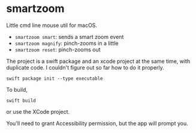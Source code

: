 # smartzoom

Little cmd line mouse util for macOS.

- `smartzoom smart`: sends a smart zoom event
- `smartzoom magnify`: pinch-zooms in a little
- `smartzoom reset`: pinch-zooms out

The project is a swift package and an xcode project at the same time, with
duplicate code. I couldn't figure out so far how to do it properly.

```
swift package init --type executable
```

To build,

```
swift build
```

or use the XCode project.

You'll need to grant Accessibility permission, but the app will prompt you.
